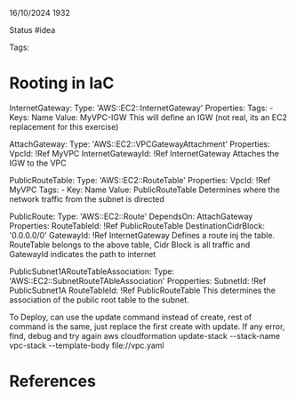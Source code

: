 16/10/2024 1932

Status #idea

Tags:

# Rooting in IaC

InternetGateway:
	Type: 'AWS::EC2::InternetGateway'
	Properties:
	Tags:
		- Keys: Name
			Value: MyVPC-IGW
This will define an IGW (not real, its an EC2 replacement for this exercise)

AttachGateway:
	Type: 'AWS::EC2::VPCGatewayAttachment'
	Properties:
		VpcId: !Ref MyVPC
		InternetGatewayId: !Ref InternetGateway
Attaches the IGW to the VPC

PublicRouteTable:
	Type: 'AWS::EC2::RouteTable'
	Properties:
		VpcId: !Ref MyVPC
		Tags: 
			- Key: Name
				Value: PublicRouteTable
Determines where the network traffic from the subnet is directed

PublicRoute:
	Type: 'AWS::EC2::Route'
	DependsOn: AttachGateway
	Properties:
		RouteTableId: !Ref PublicRouteTable
		DestinationCidrBlock: '0.0.0.0/0'
		GatewayId: !Ref InternetGateway
Defines a route inj the table. RouteTable belongs to the above table, Cidr Block is all traffic and GatewayId indicates the path to internet

PublicSubnet1ARouteTableAssociation:
	Type: 'AWS::EC2::SubnetRouteTAbleAssociation'
	Propperties:
		SubnetId: !Ref PublicSubnet1A
		RouteTableId: !Ref PublicRouteTable
This determines the association of the public root table to the subnet.

To Deploy, can use the update command instead of create, rest of command is the same, just replace the first create with update.
If any error, find, debug and try again
aws cloudformation update-stack --stack-name vpc-stack --template-body file://vpc.yaml



# References
